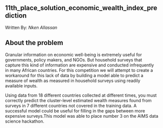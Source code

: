 ## 11th_place_solution_economic_wealth_index_prediction

Written By: *Nken Allassan*

## About the problem

Granular information on economic well-being is extremely useful for governments, policy makers, and NGOs. But household surveys that capture this kind of information are expensive and conducted infrequently in many African countries.
For this competition we will attempt to create a workaround for this lack of data by building a model able to predict a measure of wealth as measured in household surveys using readily available inputs.

Using data from 18 different countries collected at different times, you must correctly predict the cluster-level estimated wealth measures found from surveys in 7 different countries not covered in the training data. A successful model could be useful for filling in the gaps between  more expensive surveys.This model was able to place number 3 on the AIMS data science hackathon.
